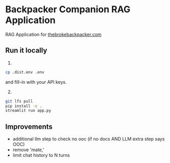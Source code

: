 # Backpacker Companion RAG Application

RAG Application for [thebrokebackpacker.com](https://thebrokebackpacker.com)

## Run it locally

1. 

```sh
cp .dist.env .env
```

and fill-in with your API keys.

2. 

```sh
git lfs pull
pip install -e .
streamlit run app.py
```

## Improvements

- additional llm step to check no ooc (if no docs AND LLM extra step says OOC)
- remove 'mate,'
- limit chat history to N turns